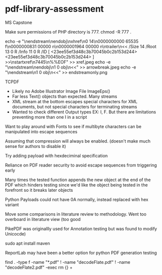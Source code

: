 # pdf-library-assessment
MS Capstone 

Make sure permissions of PHP directory is 777.
chmod -R 777 .

echo -e "\nendstream\nendobj\nxhref\n0 14\n0000000000 65535 f\n0000000831 00000 n\n0000001964 00000 n\ntrailer\n<< /Size 14 /Root 13 0 R /Info 11 0 R /ID [ <23ee55ef3d48c3b70045b0c2b153d244> <23ee55ef3d48c3b70045b0c2b153d244> ] >>\nstartxref\n7445\n%%EOF" >> xref.jpeg
echo -e "\nendstream\nendobj\n1 0 obj\n<<" >> arrowbreak.jpeg
echo -e "\nendstream\n1 0 obj\n<<" >> endstreamonly.png


TCPDF
- Likely no Adobe Illustrator Image File ImageEps()
- Far less Text() objects than expected. Many streams
- XML stream at the bottom escapes special characters for XML documents, but not special characters for terminating streams
- Wanted to check different Output types EX: I, F. But there are limitations preventing more than one I in a script

Want to play around with Fonts to see if multibyte characters can be manipulated into escape sequences

Assuming that compression will always be enabled. (doesn't make much sense for authors to disable it)


Try adding payload with hexdeciminal specification

Reliance on PDF reader security to avoid escape sequences from triggering early

Many times the tested function appends the new object at the end of the PDF which hinders testing since we'd like the object being tested in the forefront so it breaks later objects

Python Payloads could not have 0A normally, instead replaced with hex variant

Move some comparisons in literature review to methodology. Went too overboard in literature view (too good

PikePDF was originallly used for Annotation testing but was found to modify Unicocde)

sudo apt install maven

ReportLab may have been a better option for python PDF generation testing

find . -type f -name "*.pdf" ! -name "decodeFlate.pdf" ! -name "decodeFlate2.pdf" -exec rm {} +